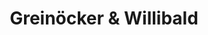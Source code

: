 ---
title: "Greinöcker & Willibald"
url: /voecklamarkt/greinoecker-und-willibald/
shop: Supermarkt
---
